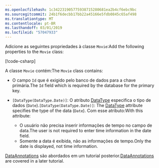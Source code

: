 ```yaml
---
ms.openlocfilehash: 1c342231905775938715280681ea2b4cf6ebc9bc
ms.sourcegitcommit: 24b1f6decbb17bb22a45166e5fdb0845c65af498
ms.translationtype: MT
ms.contentlocale: pt-BR
ms.lasthandoff: 03/01/2019
ms.locfileid: "57047933"
---
```

<span data-ttu-id="cbab7-101">Adicione as seguintes propriedades à classe `Movie`:</span><span class="sxs-lookup"><span data-stu-id="cbab7-101">Add the following properties to the `Movie` class:</span></span>

[!code-csharp[](~/tutorials/first-mvc-app/start-mvc/sample/MvcMovie22/Models/Movie.cs?name=snippet1)]

<span data-ttu-id="cbab7-102">A classe `Movie` contém:</span><span class="sxs-lookup"><span data-stu-id="cbab7-102">The `Movie` class contains:</span></span>

* <span data-ttu-id="cbab7-103">O campo `Id` que é exigido pelo banco de dados para a chave primária.</span><span class="sxs-lookup"><span data-stu-id="cbab7-103">The `Id` field which is required by the database for the primary key.</span></span>
* <span data-ttu-id="cbab7-104">`[DataType(DataType.Date)]`:  O atributo [DataType](/dotnet/api/microsoft.aspnetcore.mvc.dataannotations.internal.datatypeattributeadapter) especifica o tipo de dados (`Date`).</span><span class="sxs-lookup"><span data-stu-id="cbab7-104">`[DataType(DataType.Date)]`:  The [DataType](/dotnet/api/microsoft.aspnetcore.mvc.dataannotations.internal.datatypeattributeadapter) attribute specifies the type of the data (`Date`).</span></span> <span data-ttu-id="cbab7-105">Com esse atributo:</span><span class="sxs-lookup"><span data-stu-id="cbab7-105">With this attribute:</span></span>

  * <span data-ttu-id="cbab7-106">O usuário não precisa inserir informações de tempo no campo de data.</span><span class="sxs-lookup"><span data-stu-id="cbab7-106">The user is not required to enter time information in the date field.</span></span>
  * <span data-ttu-id="cbab7-107">Somente a data é exibida, não as informações de tempo.</span><span class="sxs-lookup"><span data-stu-id="cbab7-107">Only the date is displayed, not time information.</span></span>

<span data-ttu-id="cbab7-108">[DataAnnotations](/dotnet/api/system.componentmodel.dataannotations) são abordados em um tutorial posterior.</span><span class="sxs-lookup"><span data-stu-id="cbab7-108">[DataAnnotations](/dotnet/api/system.componentmodel.dataannotations) are covered in a later tutorial.</span></span>